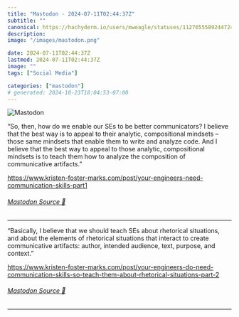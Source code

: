 ```yaml
---
title: "Mastodon - 2024-07-11T02:44:37Z"
subtitle: ""
canonical: https://hachyderm.io/users/mweagle/statuses/112765558924472410
description:
image: "/images/mastodon.png"

date: 2024-07-11T02:44:37Z
lastmod: 2024-07-11T02:44:37Z
image: ""
tags: ["Social Media"]

categories: ["mastodon"]
# generated: 2024-10-23T18:04:53-07:00
---
```

![Mastodon](/images/mastodon.png)

<p>“So, then, how do we enable our SEs to be better communicators? I believe that the best way is to appeal to their analytic, compositional mindsets – those same mindsets that enable them to write and analyze code. And I believe that the best way to appeal to those analytic, compositional mindsets is to teach them how to analyze the composition of communicative artifacts.”</p><p><a href="https://www.kristen-foster-marks.com/post/your-engineers-need-communication-skills-part1" target="_blank" rel="nofollow noopener noreferrer" translate="no"><span class="invisible">https://www.</span><span class="ellipsis">kristen-foster-marks.com/post/</span><span class="invisible">your-engineers-need-communication-skills-part1</span></a></p>


###### [Mastodon Source 🐘](https://hachyderm.io/@mweagle/112765558924472410)

___

<p>“Basically, I believe that we should teach SEs about rhetorical situations, and about the elements of rhetorical situations that interact to create communicative artifacts: author, intended audience, text, purpose, and context.”</p><p><a href="https://www.kristen-foster-marks.com/post/your-engineers-do-need-communication-skills-so-teach-them-about-rhetorical-situations-part-2" target="_blank" rel="nofollow noopener noreferrer" translate="no"><span class="invisible">https://www.</span><span class="ellipsis">kristen-foster-marks.com/post/</span><span class="invisible">your-engineers-do-need-communication-skills-so-teach-them-about-rhetorical-situations-part-2</span></a></p>


###### [Mastodon Source 🐘](https://hachyderm.io/@mweagle/112765610320295606)

___
